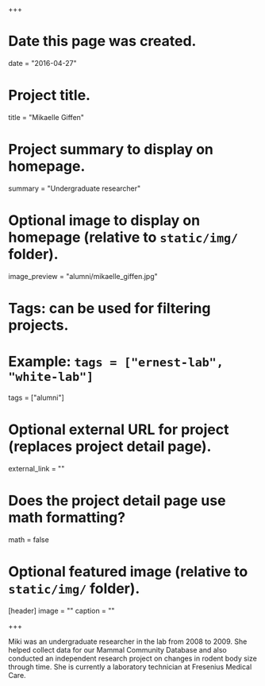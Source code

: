 +++
# Date this page was created.
date = "2016-04-27"

# Project title.
title = "Mikaelle Giffen"

# Project summary to display on homepage.
summary = "Undergraduate researcher"

# Optional image to display on homepage (relative to `static/img/` folder).
image_preview = "alumni/mikaelle_giffen.jpg"

# Tags: can be used for filtering projects.
# Example: `tags = ["ernest-lab", "white-lab"]`
tags = ["alumni"]

# Optional external URL for project (replaces project detail page).
external_link = ""

# Does the project detail page use math formatting?
math = false

# Optional featured image (relative to `static/img/` folder).
[header]
image = ""
caption = ""

+++

Miki was an undergraduate researcher in the lab from 2008 to 2009. She helped collect data for our Mammal Community Database and also conducted an independent research project on changes in rodent body size through time. She is currently a laboratory technician at Fresenius Medical Care.
